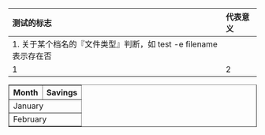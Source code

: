 | 测试的标志 | 代表意义 |
| :--- | :--- |
|1. 关于某个档名的『文件类型』判断，如 test -e filename 表示存在否 
| 1|2 |
<html>
<body>

<table width="100%" border="1">
  <tr>
    <th>Month</th>
    <th>Savings</th>
  </tr>
  <tr>
    <td colspan="2">January</td>
  </tr>
  <tr>
    <td colspan="2">February</td>
  </tr>
</table>

</body>